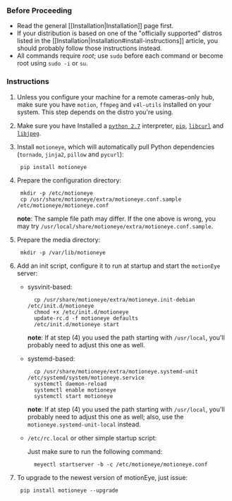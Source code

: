 ### Before Proceeding

* Read the general [[Installation|Installation]] page first.
* If your distribution is based on one of the "officially supported" distros listed in the [[Installation|Installation#install-instructions]] article, you should probably follow those instructions instead.
* All commands require *root*; use `sudo` before each command or become root using `sudo -i` or `su`.

### Instructions

1. Unless you configure your machine for a remote cameras-only hub, make sure you have `motion`, `ffmpeg` and `v4l-utils` installed on your system. This step depends on the distro you're using.

2. Make sure you have Installed a [`python 2.7`](https://www.python.org/) interpreter, [`pip`](https://pip.pypa.io/en/stable/installing.html), [`libcurl`](http://curl.haxx.se/libcurl/) and [`libjpeg`](http://libjpeg.sourceforge.net/).

3. Install `motioneye`, which will automatically pull Python dependencies (`tornado`, `jinja2`, `pillow` and `pycurl`):

        pip install motioneye

4. Prepare the configuration directory:

        mkdir -p /etc/motioneye
        cp /usr/share/motioneye/extra/motioneye.conf.sample /etc/motioneye/motioneye.conf

    **note**: The sample file path may differ. If the one above is wrong, you may try `/usr/local/share/motioneye/extra/motioneye.conf.sample`.

5. Prepare the media directory:

        mkdir -p /var/lib/motioneye

6. Add an init script, configure it to run at startup and start the `motionEye` server:

    * sysvinit-based:

            cp /usr/share/motioneye/extra/motioneye.init-debian /etc/init.d/motioneye
            chmod +x /etc/init.d/motioneye
            update-rc.d -f motioneye defaults
            /etc/init.d/motioneye start

        **note**: If at step (4) you used the path starting with `/usr/local`, you'll probably need to adjust this one as well.
 
    * systemd-based:

            cp /usr/share/motioneye/extra/motioneye.systemd-unit /etc/systemd/system/motioneye.service
            systemctl daemon-reload
            systemctl enable motioneye
            systemctl start motioneye

        **note**: If at step (4) you used the path starting with `/usr/local`, you'll probably need to adjust this one as well; also, use the `motioneye.systemd-unit-local` instead.

    * `/etc/rc.local` or other simple startup script:

        Just make sure to run the following command:

            meyectl startserver -b -c /etc/motioneye/motioneye.conf

8. To upgrade to the newest version of motionEye, just issue:

        pip install motioneye --upgrade
